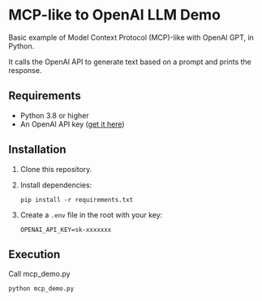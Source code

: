 # MCP-like to OpenAI LLM Demo

Basic example of Model Context Protocol (MCP)-like with OpenAI GPT, in Python.

It calls the OpenAI API to generate text based on a prompt and prints the response.

## Requirements

- Python 3.8 or higher
- An OpenAI API key ([get it here](https://platform.openai.com/api-keys))

## Installation

1. Clone this repository.
2. Install dependencies:

    ```
    pip install -r requirements.txt
    ```

3. Create a `.env` file in the root with your key:

    ```
    OPENAI_API_KEY=sk-xxxxxxx
    ```

## Execution
Call mcp_demo.py

```bash
python mcp_demo.py
```
